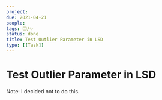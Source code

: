 ```yaml
---
project:
due: 2021-04-21
people:
tags: ⬜/✨ 
status: done
title: Test Outlier Parameter in LSD
type: [[Task]]
---
```


# Test Outlier Parameter in LSD

Note: I decided not to do this.
